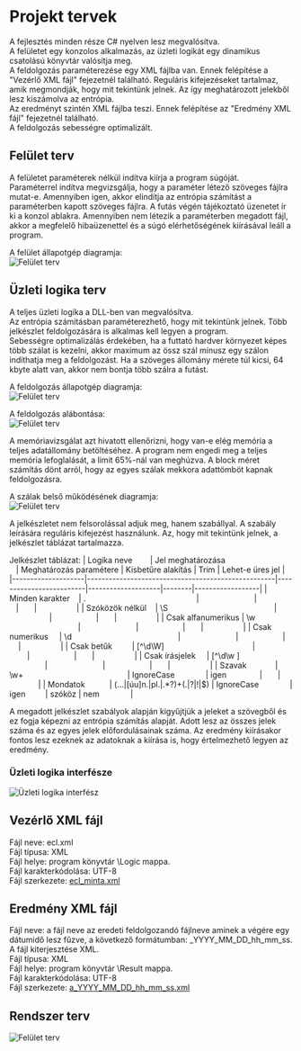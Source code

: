 # Projekt tervek
A fejlesztés minden része C# nyelven lesz megvalósítva.  
A felületet egy konzolos alkalmazás, az üzleti logikát egy dinamikus csatolású könyvtár valósítja meg.  
A feldolgozás paraméterezése egy XML fájlba van. Ennek felépítése a "Vezérlő XML fájl" fejezetnél található. Reguláris kifejezéseket tartalmaz, amik megmondják, hogy mit tekintünk jelnek. Az így meghatározott jelekből lesz kiszámolva az entrópia.  
Az eredményt szintén XML fájlba teszi. Ennek felépítése az "Eredmény XML fájl" fejezetnél található.  
A feldolgozás sebességre optimalizált. 

## Felület terv
A felületet paraméterek nélkül indítva kiírja a program súgóját.  
Paraméterrel indítva megvizsgálja, hogy a paraméter létező szöveges fájlra mutat-e. Amennyiben igen, akkor elindítja az entrópia számítást a paraméterben kapott szöveges fájlra. A futás végén tájékoztató üzenetet ír ki a konzol ablakra. Amennyiben nem létezik a paraméterben megadott fájl, akkor a megfelelő hibaüzenettel és a súgó elérhetőségének kiírásával leáll a program.

A felület állapotgép diagramja:  
![Felület terv](plan1.png)

## Üzleti logika terv
A teljes üzleti logika a DLL-ben van megvalósítva.  
Az entrópia számításban paraméterezhető, hogy mit tekintünk jelnek. Több jelkészlet feldolgozására is alkalmas kell legyen a program.  
Sebességre optimalizálás érdekében, ha a futtató hardver környezet képes több szálat is kezelni, akkor maximum az össz szál mínusz egy szálon indíthatja meg a feldolgozást. Ha a szöveges állomány mérete túl kicsi, 64 kbyte alatt van, akkor nem bontja több szálra a futást. 

A feldolgozás állapotgép diagramja:  
![Felület terv](plan2.png) 

A feldolgozás alábontása:  
![Felület terv](plan3.png) 

A memóriavizsgálat azt hivatott ellenőrizni, hogy van-e elég memória a teljes adatállomány betöltéséhez. A program nem engedi meg a teljes memória lefoglalását, a limit 65%-nál van meghúzva. 
A block méret számítás dönt arról, hogy az egyes szálak mekkora adattömböt kapnak feldolgozásra.

A szálak belső működésének diagramja:    
![Felület terv](plan4.png)

A jelkészletet nem felsorolással adjuk meg, hanem szabállyal. A szabály leírására reguláris kifejezést használunk. Az, hogy mit tekintünk jelnek, a jelkészlet táblázat tartalmazza. 

Jelkészlet táblázat:
| Logika neve        | Jel meghatározása                                  | Meghatározás paramétere | Kisbetűre alakítás | Trim   | Lehet-e üres jel | 
|--------------------|----------------------------------------------------|-------------------------|--------------------|--------|------------------| 
| Minden karakter    | .                                                  |                         |                    |        |                  | 
| Szóközök nélkül    | \\S                                                |                         |                    |        |                  | 
| Csak alfanumerikus | \\w                                                |                         |                    |        |                  | 
| Csak numerikus     | \\d                                                |                         |                    |        |                  | 
| Csak betűk         | \[^\\d\\W\]                                        |                         |                    |        |                  | 
| Csak írásjelek     | \[^\\d\\w \]                                       |                         |                    |        |                  | 
| Szavak             | \\w+                                               | IgnoreCase              | igen               |        |                  | 
| Mondatok           | (\.\.\.\|\[úu\]n\.\|pl\.\|.\*?)+(\.\|\?\|!\|$)     | IgnoreCase              | igen               | szóköz | nem              | 

A megadott jelkészlet szabályok alapján kigyűjtjük a jeleket a szövegből és ez fogja képezni az entrópia számítás alapját. Adott lesz az összes jelek száma és az egyes jelek előfordulásainak száma. Az eredmény kiírásakor fontos lesz ezeknek az adatoknak a kiírása is, hogy értelmezhető legyen az eredmény.

### Üzleti logika interfésze
![Üzleti logika interfész](entropyInterface.png)

## Vezérlő XML fájl
Fájl neve: ecl.xml  
Fájl típusa: XML  
Fájl helye: program könyvtár \Logic mappa.  
Fájl karakterkódolása: UTF-8  
Fájl szerkezete: [ecl_minta.xml](ecl_minta.xml)

## Eredmény XML fájl
Fájl neve: a fájl neve az eredeti feldolgozandó fájlneve aminek a végére egy dátumidő lesz fűzve, a következő formátumban: _YYYY_MM_DD_hh_mm_ss. A fájl kiterjesztése XML.  
Fájl típusa: XML  
Fájl helye: program könyvtár \Result mappa.  
Fájl karakterkódolása: UTF-8  
Fájl szerkezete: [a_YYYY_MM_DD_hh_mm_ss.xml](a_YYYY_MM_DD_hh_mm_ss.xml)

## Rendszer terv
![Felület terv](plan5.png)
